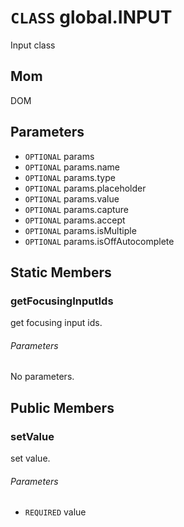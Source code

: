 # `CLASS` global.INPUT
Input class

## Mom
DOM

## Parameters
* `OPTIONAL` params 
* `OPTIONAL` params.name 
* `OPTIONAL` params.type 
* `OPTIONAL` params.placeholder 
* `OPTIONAL` params.value 
* `OPTIONAL` params.capture 
* `OPTIONAL` params.accept 
* `OPTIONAL` params.isMultiple 
* `OPTIONAL` params.isOffAutocomplete 

## Static Members

### getFocusingInputIds
get focusing input ids.
###### Parameters
No parameters.

## Public Members

### setValue
set value.
###### Parameters
* `REQUIRED` value
